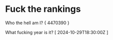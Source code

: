 # Fuck the rankings

Who the hell am I?
{ 4470390 }

What fucking year is it?
[ 2024-10-29T18:30:00Z ]
